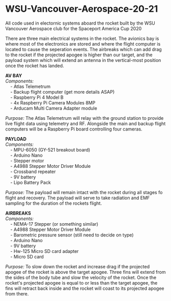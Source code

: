 # WSU-Vancouver-Aerospace-20-21
All code used in electornic systems aboard the rocket built by the WSU Vancouver Aerospace club for the Spaceport America Cup 2020

There are three main electrical systems in the rocket. The avionics bay is where most of the electronics are stored and where the flight computer is located to cause the seperation events. The airbreaks which can add drag to the rocket if the projected apogee is higher than our target, and the payload system which will extend an antenna in the vertical-most position once the rocket has landed.

__AV BAY__<br/>
*Components:*  <br/>
&nbsp;&nbsp;&nbsp;&nbsp;- Atlas Telemetrum<br/>
&nbsp;&nbsp;&nbsp;&nbsp;- Backup flight computer (get more details ASAP)<br/>
&nbsp;&nbsp;&nbsp;&nbsp;- Raspberry Pi 4 Model B<br/>
&nbsp;&nbsp;&nbsp;&nbsp;- 4x Raspberry Pi Camera Modules 8MP<br/>
&nbsp;&nbsp;&nbsp;&nbsp;- Arducam Multi Camera Adapter module<br/>

*Purpose:* The Atlas Telemetrum will relay with the ground station to provide live flight data using telemetry and RF. Alongside the main and backup flight computers will be a Raspberry Pi board controlling four cameras.
    
__PAYLOAD__<br/>
*Components:* <br/>
&nbsp;&nbsp;&nbsp;&nbsp;- MPU-6050 (GY-521 breakout board)<br/>
&nbsp;&nbsp;&nbsp;&nbsp;- Arduino Nano<br/>
&nbsp;&nbsp;&nbsp;&nbsp;- Stepper motor<br/>
&nbsp;&nbsp;&nbsp;&nbsp;- A4988 Stepper Motor Driver Module<br/>
&nbsp;&nbsp;&nbsp;&nbsp;- Crossband repeater<br/>
&nbsp;&nbsp;&nbsp;&nbsp;- 9V battery<br/>
&nbsp;&nbsp;&nbsp;&nbsp;- Lipo Battery Pack<br/>

*Purpose:* The payload will remain intact with the rocket during all stages fo flight and recovery. The payload will serve to take radiation and EMF sampling for the duration of the rockets flight.

__AIRBREAKS__<br/>
*Components:* <br/>
&nbsp;&nbsp;&nbsp;&nbsp;- NEMA-17 Stepper (or something similar)<br/>
&nbsp;&nbsp;&nbsp;&nbsp;- A4988 Stepper Motor Driver Module<br/>
&nbsp;&nbsp;&nbsp;&nbsp;- Barometric pressure sensor (still need to decide on type)<br/>
&nbsp;&nbsp;&nbsp;&nbsp;- Arduino Nano<br/>
&nbsp;&nbsp;&nbsp;&nbsp;- 9V battery<br/>
&nbsp;&nbsp;&nbsp;&nbsp;- Hw-125 Micro SD card adapter<br/>
&nbsp;&nbsp;&nbsp;&nbsp;- Micro SD card<br/>

*Purpose:* To slow down the rocket and increase drag if the projected apogee of the rocket is above the target apogee. Three fins will extend from the sides of the body tube and slow the velocity of the rocket. Once the rocket's projected apogee is equal to or less than the target apogee, the fins will retract back inside and the rocket will coast to its projected apogee from there.
